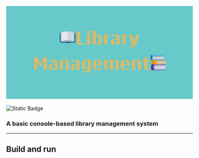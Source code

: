 <img src="img/bannerLib.png" alt="Banner" Title="Library Management">


![Static Badge](https://img.shields.io/badge/Language-C%2B%2B-blue)


<h3>A basic console-based library management system</h3>
<hr>
<h2>Build and run</h2>

